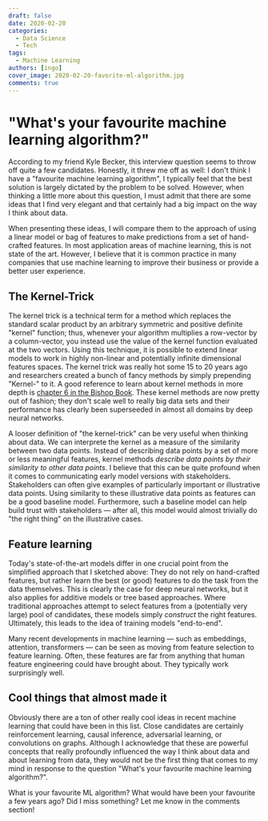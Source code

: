 ```yaml
---
draft: false
date: 2020-02-20
categories:
  - Data Science
  - Tech
tags:
  - Machine Learning
authors: [ingo]
cover_image: 2020-02-20-favorite-ml-algorithm.jpg
comments: true
---
```

# "What's your favourite machine learning algorithm?"

According to my friend Kyle Becker, this interview question seems to throw off quite a few candidates.
Honestly, it threw me off as well: I don't think I have a "favourite machine learning algorithm", I typically feel that the best solution is largely dictated by the problem to be solved.
However, when thinking a little more about this question, I must admit that there are some ideas that I find very elegant and that certainly had a big impact on the way I think about data.

<!-- more -->

When presenting these ideas, I will compare them to the approach of using a linear model or bag of features to make predictions from a set of hand-crafted features.
In most application areas of machine learning, this is not state of the art.
However, I believe that it is common practice in many companies that use machine learning to improve their business or provide a better user experience.

## The Kernel-Trick

The kernel trick is a technical term for a method which replaces the standard scalar product by an arbitrary symmetric and positive definite "kernel" function; thus, whenever your algorithm multiplies a row-vector by a column-vector, you instead use the value of the kernel function evaluated at the two vectors.
Using this technique, it is possible to extend linear models to work in highly non-linear and potentially infinite dimensional features spaces.
The kernel trick was really hot some 15 to 20 years ago and researchers created a bunch of fancy methods by simply prepending "Kernel-" to it.
A good reference to learn about kernel methods in more depth is [chapter 6 in the Bishop Book](https://www.springer.com/gp/book/9780387310732).
These kernel methods are now pretty out of fashion; they don't scale well to really big data sets and their performance has clearly been superseeded in almost all domains by deep neural networks.

A looser definition of "the kernel-trick" can be very useful when thinking about data.
We can interprete the kernel as a measure of the similarity between two data points.
Instead of describing data points by a set of more or less meaningful features, kernel methods *describe data points by their similarity to other data points*.
I believe that this can be quite profound when it comes to communicating early model versions with stakeholders.
Stakeholders can often give examples of particularly important or illustrative data points.
Using similarity to these illustrative data points as features can be a good baseline model.
Furthermore, such a baseline model can help build trust with stakeholders &mdash; after all, this model would almost trivially do "the right thing" on the illustrative cases.

## Feature learning

Today's state-of-the-art models differ in one crucial point from the simplified approach that I sketched above: They do not rely on hand-crafted features, but rather learn the best (or good) features to do the task from the data themselves.
This is clearly the case for deep neural networks, but it also applies for additive models or tree based approaches.
Where traditional approaches attempt to select features from a (potentially very large) pool of candidates, these models simply *construct* the right features.
Ultimately, this leads to the idea of training models "end-to-end".

Many recent developments in machine learning &mdash; such as embeddings, attention, transformers &mdash; can be seen as moving from feature selection to feature learning.
Often, these features are far from anything that human feature engineering could have brought about.
They typically work surprisingly well.

## Cool things that almost made it

Obviously there are a ton of other really cool ideas in recent machine learning that could have been in this list.
Close candidates are certainly reinforcement learning, causal inference, adversarial learning, or convolutions on graphs.
Although I acknowledge that these are powerful concepts that really profoundly influenced the way I think about data and about learning from data, they would not be the first thing that comes to my mind in response to the question "What's your favourite machine learning algorithm?".

What is your favourite ML algorithm? What would have been your favourite a few years ago? Did I miss something? Let me know in the comments section!

<!-- acknowledge Kyle -->
<!-- personal perspective and by no means complete -->
<!--  -->
<!-- Strawman: -->
<!-- - Relate to linear models/ bag of features -->
<!-- - Hand-selected features -->
<!-- - This is common practice in most data science jobs -->
<!--  -->
<!-- - Kernel-Trick -->
<!--     - Kernels are out of fashion -->
<!--     - point out elegance of the formal kernel trick (changing scalar product) -->
<!--     - Loose version: Use data to describe data, similarity -->
<!--     - Facilitate Stakeholder communication -->
<!--     - Baseline model ~> build trust -->
<!-- - Feature Learning -->
<!--     - GAM, ANN, Trees -->
<!--     - Ultimately leads to end-to-end trainability -->
<!--     - Embeddings, Transformers, ... are all extensions of this concept -->
<!--  -->
<!-- Not covered: Graph signal processing, Reinforcement learning -->

